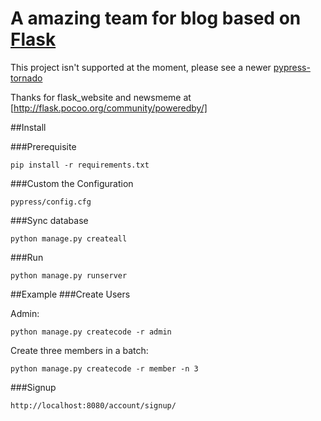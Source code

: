 A amazing team for blog based on [Flask](http://flask.pocoo.org/)
===

This project isn't supported at the moment, please see a newer [pypress-tornado](https://github.com/laoqiu/pypress-tornado)

Thanks for flask_website and newsmeme at [http://flask.pocoo.org/community/poweredby/]

##Install

###Prerequisite

	pip install -r requirements.txt

###Custom the Configuration
	
	pypress/config.cfg

###Sync database

	python manage.py createall

###Run

	python manage.py runserver

##Example
###Create Users

Admin:

	python manage.py createcode -r admin

Create three members in a batch:
	
	python manage.py createcode -r member -n 3

###Signup
	
	http://localhost:8080/account/signup/
